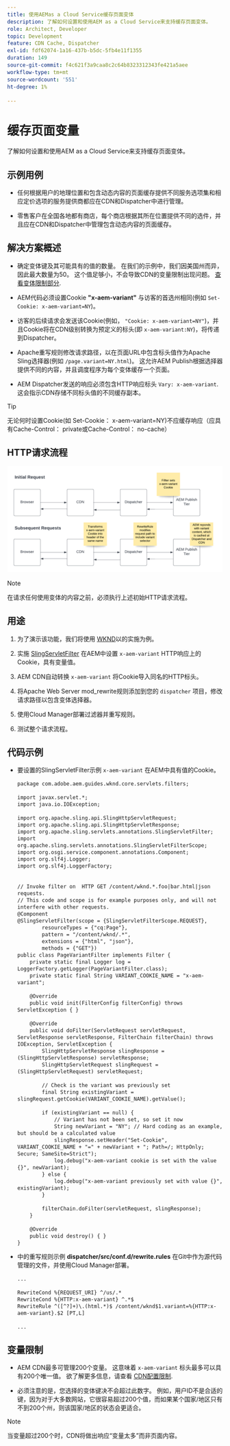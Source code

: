 ```yaml
---
title: 使用AEMas a Cloud Service缓存页面变体
description: 了解如何设置和使用AEM as a Cloud Service来支持缓存页面变体。
role: Architect, Developer
topic: Development
feature: CDN Cache, Dispatcher
exl-id: fdf62074-1a16-437b-b5dc-5fb4e11f1355
duration: 149
source-git-commit: f4c621f3a9caa8c2c64b8323312343fe421a5aee
workflow-type: tm+mt
source-wordcount: '551'
ht-degree: 1%

---
```


# 缓存页面变量

了解如何设置和使用AEM as a Cloud Service来支持缓存页面变体。

## 示例用例

+ 任何根据用户的地理位置和包含动态内容的页面缓存提供不同服务选项集和相应定价选项的服务提供商都应在CDN和Dispatcher中进行管理。

+ 零售客户在全国各地都有商店，每个商店根据其所在位置提供不同的选件，并且应在CDN和Dispatcher中管理包含动态内容的页面缓存。

## 解决方案概述

+ 确定变体键及其可能具有的值的数量。 在我们的示例中，我们因美国州而异，因此最大数量为50。 这个值足够小，不会导致CDN的变量限制出现问题。 [查看变体限制部分](#variant-limitations).

+ AEM代码必须设置Cookie __&quot;x-aem-variant&quot;__ 与访客的首选州相同(例如 `Set-Cookie: x-aem-variant=NY`)。

+ 访客的后续请求会发送该Cookie(例如， `"Cookie: x-aem-variant=NY"`)，并且Cookie将在CDN级别转换为预定义的标头(即 `x-aem-variant:NY`)，将传递到Dispatcher。

+ Apache重写规则修改请求路径，以在页面URL中包含标头值作为Apache Sling选择器(例如 `/page.variant=NY.html`)。 这允许AEM Publish根据选择器提供不同的内容，并且调度程序为每个变体缓存一个页面。

+ AEM Dispatcher发送的响应必须包含HTTP响应标头 `Vary: x-aem-variant`. 这会指示CDN存储不同标头值的不同缓存副本。

>[!TIP]
>
>无论何时设置Cookie(如 Set-Cookie： x-aem-variant=NY)不应缓存响应（应具有Cache-Control： private或Cache-Control： no-cache）

## HTTP请求流程

![变量缓存请求流](./assets/variant-cache-request-flow.png)

>[!NOTE]
>
>在请求任何使用变体的内容之前，必须执行上述初始HTTP请求流程。

## 用途

1. 为了演示该功能，我们将使用 [WKND](https://experienceleague.adobe.com/docs/experience-manager-learn/getting-started-wknd-tutorial-develop/overview.html?lang=zh-Hans)以的实施为例。

1. 实施 [SlingServletFilter](https://sling.apache.org/documentation/the-sling-engine/filters.html) 在AEM中设置 `x-aem-variant` HTTP响应上的Cookie，具有变量值。

1. AEM CDN自动转换 `x-aem-variant` 将Cookie导入同名的HTTP标头。

1. 将Apache Web Server mod_rewrite规则添加到您的 `dispatcher` 项目，修改请求路径以包含变体选择器。

1. 使用Cloud Manager部署过滤器并重写规则。

1. 测试整个请求流程。

## 代码示例

+ 要设置的SlingServletFilter示例 `x-aem-variant` 在AEM中具有值的Cookie。

  ```
  package com.adobe.aem.guides.wknd.core.servlets.filters;
  
  import javax.servlet.*;
  import java.io.IOException;
  
  import org.apache.sling.api.SlingHttpServletRequest;
  import org.apache.sling.api.SlingHttpServletResponse;
  import org.apache.sling.servlets.annotations.SlingServletFilter;
  import org.apache.sling.servlets.annotations.SlingServletFilterScope;
  import org.osgi.service.component.annotations.Component;
  import org.slf4j.Logger;
  import org.slf4j.LoggerFactory;
  
  
  // Invoke filter on  HTTP GET /content/wknd.*.foo|bar.html|json requests.
  // This code and scope is for example purposes only, and will not interfere with other requests.
  @Component
  @SlingServletFilter(scope = {SlingServletFilterScope.REQUEST},
          resourceTypes = {"cq:Page"},
          pattern = "/content/wknd/.*",
          extensions = {"html", "json"},
          methods = {"GET"})
  public class PageVariantFilter implements Filter {
      private static final Logger log = LoggerFactory.getLogger(PageVariantFilter.class);
      private static final String VARIANT_COOKIE_NAME = "x-aem-variant";
  
      @Override
      public void init(FilterConfig filterConfig) throws ServletException { }
  
      @Override
      public void doFilter(ServletRequest servletRequest, ServletResponse servletResponse, FilterChain filterChain) throws IOException, ServletException {
          SlingHttpServletResponse slingResponse = (SlingHttpServletResponse) servletResponse;
          SlingHttpServletRequest slingRequest = (SlingHttpServletRequest) servletRequest;
  
          // Check is the variant was previously set
          final String existingVariant = slingRequest.getCookie(VARIANT_COOKIE_NAME).getValue();
  
          if (existingVariant == null) {
              // Variant has not been set, so set it now
              String newVariant = "NY"; // Hard coding as an example, but should be a calculated value
              slingResponse.setHeader("Set-Cookie", VARIANT_COOKIE_NAME + "=" + newVariant + "; Path=/; HttpOnly; Secure; SameSite=Strict");
              log.debug("x-aem-variant cookie is set with the value {}", newVariant);
          } else {
              log.debug("x-aem-variant previously set with value {}", existingVariant);
          }
  
          filterChain.doFilter(servletRequest, slingResponse);
      }
  
      @Override
      public void destroy() { }
  }
  ```

+ 中的重写规则示例 __dispatcher/src/conf.d/rewrite.rules__ 在Git中作为源代码管理的文件，并使用Cloud Manager部署。

  ```
  ...
  
  RewriteCond %{REQUEST_URI} ^/us/.*  
  RewriteCond %{HTTP:x-aem-variant} ^.*$  
  RewriteRule ^([^?]+)\.(html.*)$ /content/wknd$1.variant=%{HTTP:x-aem-variant}.$2 [PT,L] 
  
  ...
  ```

## 变量限制

+ AEM CDN最多可管理200个变量。 这意味着 `x-aem-variant` 标头最多可以具有200个唯一值。 欲了解更多信息，请查看 [CDN配置限制](https://docs.fastly.com/en/guides/resource-limits).

+ 必须注意的是，您选择的变体键决不会超过此数字。  例如，用户ID不是合适的键，因为对于大多数网站，它很容易超过200个值，而如果某个国家/地区只有不到200个州，则该国家/地区的状态会更适合。

>[!NOTE]
>
>当变量超过200个时，CDN将做出响应“变量太多”而非页面内容。
